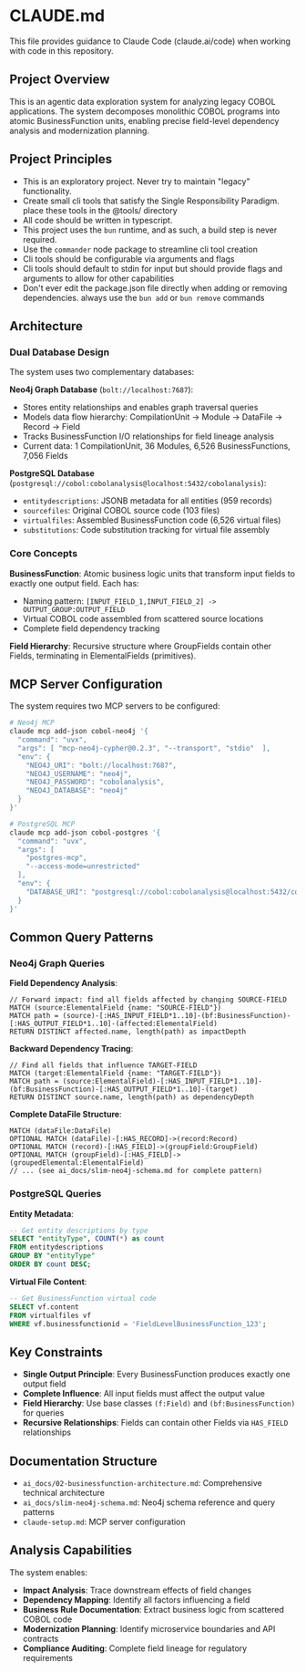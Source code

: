 # CLAUDE.md

This file provides guidance to Claude Code (claude.ai/code) when working with code in this repository.

## Project Overview

This is an agentic data exploration system for analyzing legacy COBOL applications. The system decomposes monolithic COBOL programs into atomic BusinessFunction units, enabling precise field-level dependency analysis and modernization planning.

## Project Principles

- This is an exploratory project. Never try to maintain "legacy" functionality.
- Create small cli tools that satisfy the Single Responsibility Paradigm. place these tools in the @tools/ directory
- All code should be written in typescript.
- This project uses the `bun` runtime, and as such, a build step is never required.
- Use the `commander` node package to streamline cli tool creation
- Cli tools should be configurable via arguments and flags
- Cli tools should default to stdin for input but should provide flags and arguments to allow for other capabilities
- Don't ever edit the package.json file directly when adding or removing dependencies. always use the `bun add` or `bun remove` commands

## Architecture

### Dual Database Design

The system uses two complementary databases:

**Neo4j Graph Database** (`bolt://localhost:7687`):
- Stores entity relationships and enables graph traversal queries
- Models data flow hierarchy: CompilationUnit → Module → DataFile → Record → Field
- Tracks BusinessFunction I/O relationships for field lineage analysis
- Current data: 1 CompilationUnit, 36 Modules, 6,526 BusinessFunctions, 7,056 Fields

**PostgreSQL Database** (`postgresql://cobol:cobolanalysis@localhost:5432/cobolanalysis`):
- `entitydescriptions`: JSONB metadata for all entities (959 records)
- `sourcefiles`: Original COBOL source code (103 files)
- `virtualfiles`: Assembled BusinessFunction code (6,526 virtual files)
- `substitutions`: Code substitution tracking for virtual file assembly

### Core Concepts

**BusinessFunction**: Atomic business logic units that transform input fields to exactly one output field. Each has:
- Naming pattern: `[INPUT_FIELD_1,INPUT_FIELD_2] -> OUTPUT_GROUP:OUTPUT_FIELD`
- Virtual COBOL code assembled from scattered source locations
- Complete field dependency tracking

**Field Hierarchy**: Recursive structure where GroupFields contain other Fields, terminating in ElementalFields (primitives).

## MCP Server Configuration

The system requires two MCP servers to be configured:

```bash
# Neo4j MCP
claude mcp add-json cobol-neo4j '{
  "command": "uvx",
  "args": [ "mcp-neo4j-cypher@0.2.3", "--transport", "stdio"  ],
  "env": {
    "NEO4J_URI": "bolt://localhost:7687",
    "NEO4J_USERNAME": "neo4j",
    "NEO4J_PASSWORD": "cobolanalysis",
    "NEO4J_DATABASE": "neo4j"
  }
}'

# PostgreSQL MCP
claude mcp add-json cobol-postgres '{
  "command": "uvx",
  "args": [
    "postgres-mcp",
    "--access-mode=unrestricted"
  ],
  "env": {
    "DATABASE_URI": "postgresql://cobol:cobolanalysis@localhost:5432/cobolanalysis"
  }
}'
```

## Common Query Patterns

### Neo4j Graph Queries

**Field Dependency Analysis**:
```cypher
// Forward impact: find all fields affected by changing SOURCE-FIELD
MATCH (source:ElementalField {name: "SOURCE-FIELD"})
MATCH path = (source)-[:HAS_INPUT_FIELD*1..10]-(bf:BusinessFunction)-[:HAS_OUTPUT_FIELD*1..10]-(affected:ElementalField)
RETURN DISTINCT affected.name, length(path) as impactDepth
```

**Backward Dependency Tracing**:
```cypher
// Find all fields that influence TARGET-FIELD
MATCH (target:ElementalField {name: "TARGET-FIELD"})
MATCH path = (source:ElementalField)-[:HAS_INPUT_FIELD*1..10]-(bf:BusinessFunction)-[:HAS_OUTPUT_FIELD*1..10]-(target)
RETURN DISTINCT source.name, length(path) as dependencyDepth
```

**Complete DataFile Structure**:
```cypher
MATCH (dataFile:DataFile)
OPTIONAL MATCH (dataFile)-[:HAS_RECORD]->(record:Record)
OPTIONAL MATCH (record)-[:HAS_FIELD]->(groupField:GroupField)
OPTIONAL MATCH (groupField)-[:HAS_FIELD]->(groupedElemental:ElementalField)
// ... (see ai_docs/slim-neo4j-schema.md for complete pattern)
```

### PostgreSQL Queries

**Entity Metadata**:
```sql
-- Get entity descriptions by type
SELECT "entityType", COUNT(*) as count
FROM entitydescriptions
GROUP BY "entityType"
ORDER BY count DESC;
```

**Virtual File Content**:
```sql
-- Get BusinessFunction virtual code
SELECT vf.content
FROM virtualfiles vf
WHERE vf.businessfunctionid = 'FieldLevelBusinessFunction_123';
```

## Key Constraints

- **Single Output Principle**: Every BusinessFunction produces exactly one output field
- **Complete Influence**: All input fields must affect the output value
- **Field Hierarchy**: Use base classes `(f:Field)` and `(bf:BusinessFunction)` for queries
- **Recursive Relationships**: Fields can contain other Fields via `HAS_FIELD` relationships

## Documentation Structure

- `ai_docs/02-businessfunction-architecture.md`: Comprehensive technical architecture
- `ai_docs/slim-neo4j-schema.md`: Neo4j schema reference and query patterns
- `claude-setup.md`: MCP server configuration

## Analysis Capabilities

The system enables:
- **Impact Analysis**: Trace downstream effects of field changes
- **Dependency Mapping**: Identify all factors influencing a field
- **Business Rule Documentation**: Extract business logic from scattered COBOL code
- **Modernization Planning**: Identify microservice boundaries and API contracts
- **Compliance Auditing**: Complete field lineage for regulatory requirements
